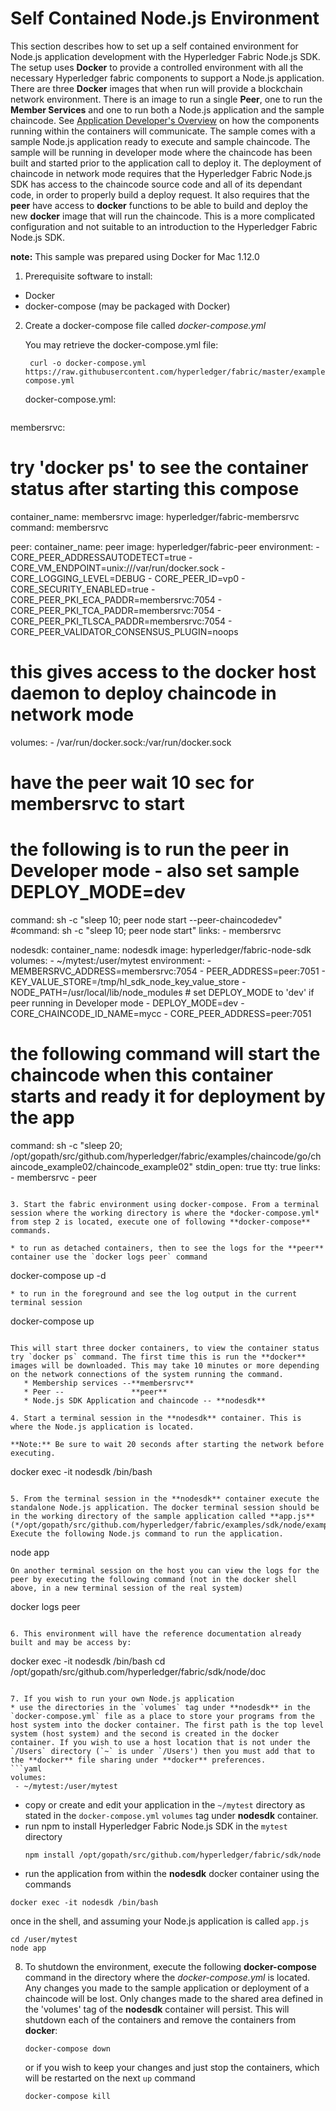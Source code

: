 # Self Contained Node.js Environment

This section describes how to set up a self contained environment for Node.js application development with the Hyperledger Fabric Node.js SDK. The setup uses **Docker** to provide a controlled environment with all the necessary Hyperledger fabric components to support a Node.js application. There are three **Docker** images that when run will provide a blockchain network environment. There is an image to run a single **Peer**, one to run the **Member Services** and one to run both a Node.js application and the sample chaincode. See [Application Developer's Overview](app-overview.md) on how the components running within the containers will communicate. The sample comes with a sample Node.js application ready to execute and sample chaincode. The sample will be running in developer mode where the chaincode has been built and started prior to the application call to deploy it. The deployment of chaincode in network mode requires that the Hyperledger Fabric Node.js SDK has access to the chaincode source code and all of its dependant code, in order to properly build a deploy request. It also requires that the **peer** have access to **docker** functions to be able to build and deploy the new **docker** image that will run the chaincode. This is a more complicated configuration and not suitable to an introduction to the Hyperledger Fabric Node.js SDK.

**note:** This sample was prepared using Docker for Mac 1.12.0

1. Prerequisite software to install:
  * Docker
  * docker-compose (may be packaged with Docker)

2. Create a docker-compose file called *docker-compose.yml*

   You may retrieve the docker-compose.yml file:
   ```
    curl -o docker-compose.yml https://raw.githubusercontent.com/hyperledger/fabric/master/examples/sdk/node/example02/docker-compose.yml
   ```
   
   docker-compose.yml:
   ```yaml
membersrvc:
  # try 'docker ps' to see the container status after starting this compose
  container_name: membersrvc
  image: hyperledger/fabric-membersrvc
  command: membersrvc

peer:
  container_name: peer
  image: hyperledger/fabric-peer
  environment:
    - CORE_PEER_ADDRESSAUTODETECT=true
    - CORE_VM_ENDPOINT=unix:///var/run/docker.sock
    - CORE_LOGGING_LEVEL=DEBUG
    - CORE_PEER_ID=vp0
    - CORE_SECURITY_ENABLED=true
    - CORE_PEER_PKI_ECA_PADDR=membersrvc:7054
    - CORE_PEER_PKI_TCA_PADDR=membersrvc:7054
    - CORE_PEER_PKI_TLSCA_PADDR=membersrvc:7054
    - CORE_PEER_VALIDATOR_CONSENSUS_PLUGIN=noops
  # this gives access to the docker host daemon to deploy chaincode in network mode
  volumes:
    - /var/run/docker.sock:/var/run/docker.sock
  # have the peer wait 10 sec for membersrvc to start
  #  the following is to run the peer in Developer mode - also set sample DEPLOY_MODE=dev
  command: sh -c "sleep 10; peer node start --peer-chaincodedev"
  #command: sh -c "sleep 10; peer node start"
  links:
    - membersrvc

nodesdk:
  container_name: nodesdk
  image: hyperledger/fabric-node-sdk
  volumes:
    - ~/mytest:/user/mytest
  environment:
    - MEMBERSRVC_ADDRESS=membersrvc:7054
    - PEER_ADDRESS=peer:7051
    - KEY_VALUE_STORE=/tmp/hl_sdk_node_key_value_store
    - NODE_PATH=/usr/local/lib/node_modules
    # set DEPLOY_MODE to 'dev' if peer running in Developer mode
    - DEPLOY_MODE=dev
    - CORE_CHAINCODE_ID_NAME=mycc
    - CORE_PEER_ADDRESS=peer:7051
  # the following command will start the chaincode when this container starts and ready it for deployment by the app  
  command: sh -c "sleep 20; /opt/gopath/src/github.com/hyperledger/fabric/examples/chaincode/go/chaincode_example02/chaincode_example02"
  stdin_open: true
  tty: true
  links:
    - membersrvc
    - peer

   ```

3. Start the fabric environment using docker-compose. From a terminal session where the working directory is where the *docker-compose.yml* from step 2 is located, execute one of following **docker-compose** commands.

   * to run as detached containers, then to see the logs for the **peer** container use the `docker logs peer` command
   ```
   docker-compose up -d
   ```
   * to run in the foreground and see the log output in the current terminal session
   ```
   docker-compose up
   ```

   This will start three docker containers, to view the container status try `docker ps` command. The first time this is run the **docker** images will be downloaded. This may take 10 minutes or more depending on the network connections of the system running the command.
      * Membership services --**membersrvc**
      * Peer --               **peer**
      * Node.js SDK Application and chaincode -- **nodesdk**

4. Start a terminal session in the **nodesdk** container. This is where the Node.js application is located. 

  **Note:** Be sure to wait 20 seconds after starting the network before executing. 

   ```
   docker exec -it nodesdk /bin/bash
   ```

5. From the terminal session in the **nodesdk** container execute the standalone Node.js application. The docker terminal session should be in the working directory of the sample application called **app.js**  (*/opt/gopath/src/github.com/hyperledger/fabric/examples/sdk/node/example02*). Execute the following Node.js command to run the application.

   ```
   node app
   ```
   On another terminal session on the host you can view the logs for the peer by executing the following command (not in the docker shell above, in a new terminal session of the real system)
   ```
   docker logs peer
   ```
   
6. This environment will have the reference documentation already built and may be access by:
   ```
   docker exec -it nodesdk /bin/bash
   cd /opt/gopath/src/github.com/hyperledger/fabric/sdk/node/doc
   ```
  
7. If you wish to run your own Node.js application
   * use the directories in the `volumes` tag under **nodesdk** in the `docker-compose.yml` file as a place to store your programs from the host system into the docker container. The first path is the top level system (host system) and the second is created in the docker container. If you wish to use a host location that is not under the `/Users` directory (`~` is under `/Users') then you must add that to the **docker** file sharing under **docker** preferences. 
   ```yaml
  volumes:
    - ~/mytest:/user/mytest
   ```
   * copy or create and edit your application in the `~/mytest` directory as stated in the `docker-compose.yml` `volumes` tag under **nodesdk** container.
   * run npm to install Hyperledger Fabric Node.js SDK in the `mytest` directory
      ```
      npm install /opt/gopath/src/github.com/hyperledger/fabric/sdk/node
      ```
   * run the application from within the **nodesdk** docker container using the commands
   ```
   docker exec -it nodesdk /bin/bash
   ```
   once in the shell, and assuming your Node.js application is called `app.js`
   ```
   cd /user/mytest
   node app
   ```   

8. To shutdown the environment, execute the following **docker-compose** command in the directory where the *docker-compose.yml* is located. Any changes you made to the sample application or deployment of a chaincode will be lost. Only changes made to the shared area defined in the 'volumes' tag of the **nodesdk** container will persist.  This will shutdown each of the containers and remove the containers from **docker**:
   
   ```
   docker-compose down
   ```
   
   or if you wish to keep your changes and just stop the containers, which will be restarted on the next `up` command
      
   ```
   docker-compose kill
   ```
 

